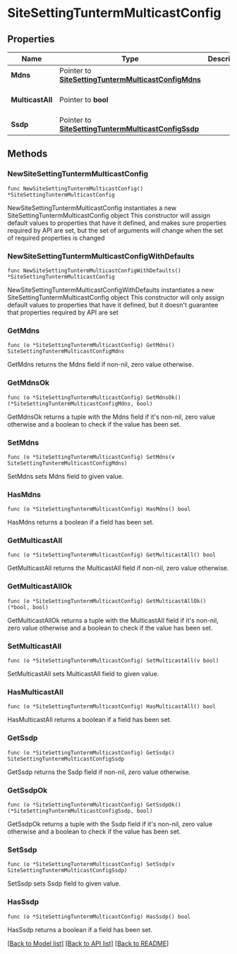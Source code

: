 # SiteSettingTuntermMulticastConfig

## Properties

Name | Type | Description | Notes
------------ | ------------- | ------------- | -------------
**Mdns** | Pointer to [**SiteSettingTuntermMulticastConfigMdns**](SiteSettingTuntermMulticastConfigMdns.md) |  | [optional] 
**MulticastAll** | Pointer to **bool** |  | [optional] [default to false]
**Ssdp** | Pointer to [**SiteSettingTuntermMulticastConfigSsdp**](SiteSettingTuntermMulticastConfigSsdp.md) |  | [optional] 

## Methods

### NewSiteSettingTuntermMulticastConfig

`func NewSiteSettingTuntermMulticastConfig() *SiteSettingTuntermMulticastConfig`

NewSiteSettingTuntermMulticastConfig instantiates a new SiteSettingTuntermMulticastConfig object
This constructor will assign default values to properties that have it defined,
and makes sure properties required by API are set, but the set of arguments
will change when the set of required properties is changed

### NewSiteSettingTuntermMulticastConfigWithDefaults

`func NewSiteSettingTuntermMulticastConfigWithDefaults() *SiteSettingTuntermMulticastConfig`

NewSiteSettingTuntermMulticastConfigWithDefaults instantiates a new SiteSettingTuntermMulticastConfig object
This constructor will only assign default values to properties that have it defined,
but it doesn't guarantee that properties required by API are set

### GetMdns

`func (o *SiteSettingTuntermMulticastConfig) GetMdns() SiteSettingTuntermMulticastConfigMdns`

GetMdns returns the Mdns field if non-nil, zero value otherwise.

### GetMdnsOk

`func (o *SiteSettingTuntermMulticastConfig) GetMdnsOk() (*SiteSettingTuntermMulticastConfigMdns, bool)`

GetMdnsOk returns a tuple with the Mdns field if it's non-nil, zero value otherwise
and a boolean to check if the value has been set.

### SetMdns

`func (o *SiteSettingTuntermMulticastConfig) SetMdns(v SiteSettingTuntermMulticastConfigMdns)`

SetMdns sets Mdns field to given value.

### HasMdns

`func (o *SiteSettingTuntermMulticastConfig) HasMdns() bool`

HasMdns returns a boolean if a field has been set.

### GetMulticastAll

`func (o *SiteSettingTuntermMulticastConfig) GetMulticastAll() bool`

GetMulticastAll returns the MulticastAll field if non-nil, zero value otherwise.

### GetMulticastAllOk

`func (o *SiteSettingTuntermMulticastConfig) GetMulticastAllOk() (*bool, bool)`

GetMulticastAllOk returns a tuple with the MulticastAll field if it's non-nil, zero value otherwise
and a boolean to check if the value has been set.

### SetMulticastAll

`func (o *SiteSettingTuntermMulticastConfig) SetMulticastAll(v bool)`

SetMulticastAll sets MulticastAll field to given value.

### HasMulticastAll

`func (o *SiteSettingTuntermMulticastConfig) HasMulticastAll() bool`

HasMulticastAll returns a boolean if a field has been set.

### GetSsdp

`func (o *SiteSettingTuntermMulticastConfig) GetSsdp() SiteSettingTuntermMulticastConfigSsdp`

GetSsdp returns the Ssdp field if non-nil, zero value otherwise.

### GetSsdpOk

`func (o *SiteSettingTuntermMulticastConfig) GetSsdpOk() (*SiteSettingTuntermMulticastConfigSsdp, bool)`

GetSsdpOk returns a tuple with the Ssdp field if it's non-nil, zero value otherwise
and a boolean to check if the value has been set.

### SetSsdp

`func (o *SiteSettingTuntermMulticastConfig) SetSsdp(v SiteSettingTuntermMulticastConfigSsdp)`

SetSsdp sets Ssdp field to given value.

### HasSsdp

`func (o *SiteSettingTuntermMulticastConfig) HasSsdp() bool`

HasSsdp returns a boolean if a field has been set.


[[Back to Model list]](../README.md#documentation-for-models) [[Back to API list]](../README.md#documentation-for-api-endpoints) [[Back to README]](../README.md)


